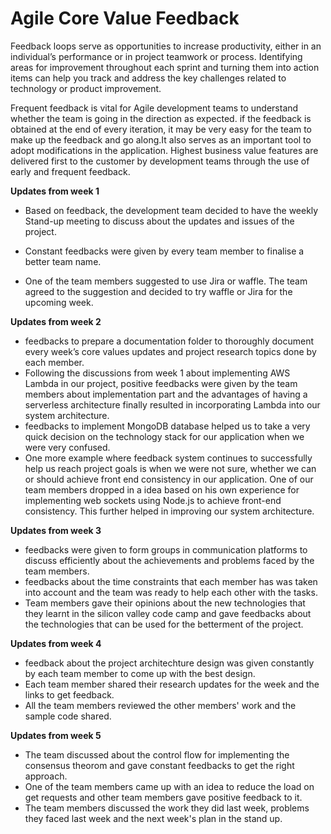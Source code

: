 # Agile Core Value Feedback

Feedback loops serve as opportunities to increase productivity, either in an individual’s performance or in project teamwork or process. Identifying areas for improvement throughout each sprint and turning them into action items can help you track and address the key challenges related to technology or product improvement.

Frequent feedback is vital for Agile development teams to understand whether the team is going in the direction as expected. 
if the feedback is obtained at the end of every iteration, it may be very easy for the team to make up the feedback and go along.It also serves as an important tool to adopt modifications in the application.
Highest business value features are delivered first to the customer by development teams through the use of early and frequent feedback.

**Updates from week 1**

* Based on feedback, the development team decided to have the weekly Stand-up meeting to discuss about the updates and issues of the project.

* Constant feedbacks were given by every team member to finalise a better team name.

* One of the team members suggested to use Jira or waffle. The team agreed to the suggestion and decided to try waffle or Jira for the upcoming week.

**Updates from week 2**  

* feedbacks to prepare a documentation folder to thoroughly document every week’s core values updates and project research topics done by each member.
* Following the discussions from week 1 about implementing AWS Lambda in our project, positive feedbacks were given by the team members about implementation part and the advantages of having a serverless architecture finally resulted in incorporating Lambda into our system architecture.
* feedbacks to implement MongoDB database helped us to take a very quick decision on the technology stack for our application when we were very confused.
* One more example where feedback system continues to successfully help us reach project goals is when we were not sure, whether we can or should achieve front end consistency in our application. One of our team members dropped in a idea based on his own experience for implementing web sockets using Node.js to achieve front-end consistency. This further helped in improving our system architecture.

**Updates from week 3**  

* feedbacks were given to form groups in communication platforms to discuss efficiently about the achievements and problems faced by the team members.
* feedbacks about the time constraints that each member has was taken into account and the team was ready to help each other with the tasks.  
* Team members gave their opinions about the new technologies that they learnt in the silicon valley code camp and gave feedbacks about the technologies that can be used for the betterment of the project.

**Updates from week 4**  

* feedback about the project architechture design was given constantly by each team member to come up with the best design.
* Each team member shared their research updates for the week and the links to get feedback.  
* All the team members reviewed the other members' work and the sample code shared.

**Updates from week 5**  

* The team discussed about the control flow for implementing the consensus theorom and gave constant feedbacks to get the right approach.
* One of the team members came up with an idea to reduce the load on get requests and other team members gave positive feedback to it.
* The team members discussed the work they did last week, problems they faced last week and the next week's plan in the stand up.
